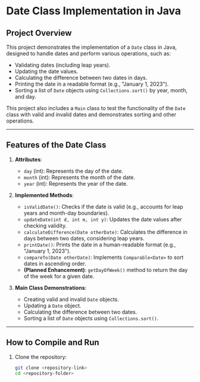 # Date Class Implementation in Java  

## **Project Overview**  
This project demonstrates the implementation of a `Date` class in Java, designed to handle dates and perform various operations, such as:  
- Validating dates (including leap years).  
- Updating the date values.  
- Calculating the difference between two dates in days.  
- Printing the date in a readable format (e.g., "January 1, 2023").  
- Sorting a list of `Date` objects using `Collections.sort()` by year, month, and day.  

This project also includes a `Main` class to test the functionality of the `Date` class with valid and invalid dates and demonstrates sorting and other operations.  

---

## **Features of the Date Class**  
1. **Attributes**:  
   - `day` (int): Represents the day of the date.  
   - `month` (int): Represents the month of the date.  
   - `year` (int): Represents the year of the date.  

2. **Implemented Methods**:  
   - `isValidDate()`: Checks if the date is valid (e.g., accounts for leap years and month-day boundaries).  
   - `updateDate(int d, int m, int y)`: Updates the date values after checking validity.  
   - `calculateDifference(Date otherDate)`: Calculates the difference in days between two dates, considering leap years.  
   - `printDate()`: Prints the date in a human-readable format (e.g., "January 1, 2023").  
   - `compareTo(Date otherDate)`: Implements `Comparable<Date>` to sort dates in ascending order.  
   - **(Planned Enhancement)**: `getDayOfWeek()` method to return the day of the week for a given date.  

3. **Main Class Demonstrations**:  
   - Creating valid and invalid `Date` objects.  
   - Updating a `Date` object.  
   - Calculating the difference between two dates.  
   - Sorting a list of `Date` objects using `Collections.sort()`.  

---

## **How to Compile and Run**  
1. Clone the repository:  
   ```bash  
   git clone <repository-link>  
   cd <repository-folder>  
